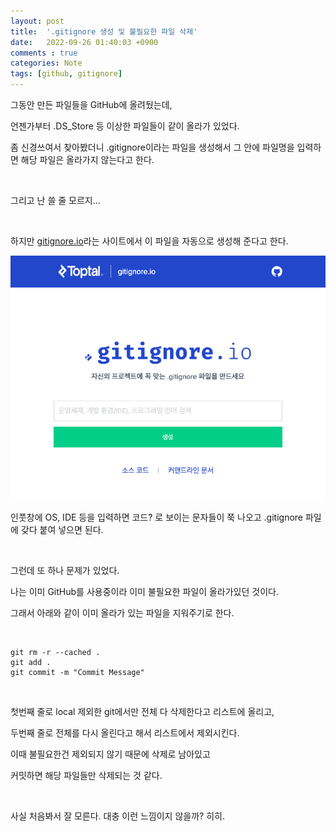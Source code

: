 ```yaml
---
layout: post
title:  '.gitignore 생성 및 불필요한 파일 삭제'
date:   2022-09-26 01:40:03 +0900
comments : true
categories: Note
tags: [github, gitignore]
---
```



그동안 만든 파일들을 GitHub에 올려뒀는데,

언젠가부터 .DS_Store 등 이상한 파일들이 같이 올라가 있었다.

좀 신경쓰여서 찾아봤더니 .gitignore이라는 파일을 생성해서 그 안에 파일명을 입력하면 해당 파일은 올라가지 않는다고 한다.

<br>

그리고 난 쓸 줄 모르지...

<br>

하지만 [gitignore.io](https://gitignore.io)라는 사이트에서 이 파일을 자동으로 생성해 준다고 한다.

![gitignore 스크린샷](./img/posts/22-09-26/gitignore.png)

인풋창에 OS, IDE 등을 입력하면 코드? 로 보이는 문자들이 쭉 나오고 .gitignore 파일에 갖다 붙여 넣으면 된다.

<br>

그런데 또 하나 문제가 있었다.

나는 이미 GitHub를 사용중이라 이미 불필요한 파일이 올라가있던 것이다.

그래서 아래와 같이 이미 올라가 있는 파일을 지워주기로 한다.

<br>

```linux
git rm -r --cached .
git add .
git commit -m "Commit Message"
```

<br>

첫번째 줄로 local 제외한 git에서만 전체 다 삭제한다고 리스트에 올리고,

두번째 줄로 전체를 다시 올린다고 해서 리스트에서 제외시킨다.

이때 불필요한건 제외되지 않기 때문에 삭제로 남아있고

커밋하면 해당 파일들만 삭제되는 것 같다.

<br>

사실 처음봐서 잘 모른다. 대충 이런 느낌이지 않을까? 히히.

<br>
